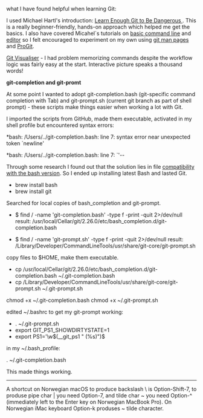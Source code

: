 what I have found helpful when learning Git:

I used Michael Hartl's introduction: [Learn Enough Git to Be Dangerous ](https://learnenough.com/git-tutorial). This is a really beginner-friendly, hands-on approach which helped me get the basics. I also have covered Micahel`s tutorials on [basic command line](https://www.learnenough.com/command-line-tutorial/basics) and [editor](https://www.learnenough.com/text-editor-tutorial/vim) so I felt encouraged to experiment on my own using [git man pages](https://helpmanual.io/man1/git/) and [ProGit](https://git-scm.com/book/en/v2).

[Git Visualiser](http://git-school.github.io/visualizing-git/) - I had problem memorizing commands despite the workflow logic was fairly easy at the start.
Interactive picture speaks a thousand words! 

**git-completion and git-promt**

At some point I wanted to adopt git-completion.bash (git-specific command completion with Tab) and git-prompt.sh (current git branch as part of shell prompt) - these scripts make things easier when working a lot with Git.

I imported the scripts from GitHub, made them executable, activated in my shell profile but encountered syntax errors:

*bash: /Users/../git-completion.bash: line 7: syntax error near unexpected token `newline'

*bash: /Users/../git-completion.bash: line 7: `<!DOCTYPE html>'--

Through some research I found out that the solution lies in file [compatibility with the bash version](https://itnext.io/upgrading-bash-on-macos-7138bd1066ba).
So I ended up installing latest Bash and lasted Git. 

* brew install bash 
* brew install git

Searched for local copies of bash_completion and git-prompt.

* $ find / -name 'git-completion.bash' -type f -print -quit 2>/dev/null
result: /usr/local/Cellar/git/2.26.0/etc/bash_completion.d/git-completion.bash

* $ find / -name 'git-prompt.sh' -type f -print -quit 2>/dev/null
result: /Library/Developer/CommandLineTools/usr/share/git-core/git-prompt.sh

copy files to $HOME, make them executable. 
* cp /usr/local/Cellar/git/2.26.0/etc/bash_completion.d/git-completion.bash ~/.git-completion.bash
* cp /Library/Developer/CommandLineTools/usr/share/git-core/git-prompt.sh ~/.git-prompt.sh

chmod +x ~/.git-completion.bash
chmod +x ~/.git-prompt.sh

edited ~/.bashrc to get my git-prompt working:

* . ~/.git-prompt.sh
* export GIT_PS1_SHOWDIRTYSTATE=1
* export PS1='\w$(__git_ps1 " (%s)")\$

in my ~/.bash_profile: 

. ~/.git-completion.bash

This made things working.

-------
A shortcut on Norwegian macOS to produce backslash \ is Option-Shift-7, to produse pipe char | you need Option-7, and tilde char ~ you need Option-^ (immediately left to the Enter key on Norwegian MacBook Pro). On Norwegian iMac keyboard Option-k produses ~ tilde character.

